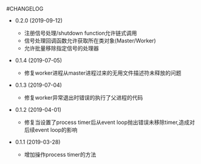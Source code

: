 #CHANGELOG

* 0.2.0 (2019-09-12)
    * 注册信号处理/shutdown function允许链式调用
    * 信号处理回调函数允许获取所在类对象(Master/Worker)
    * 允许批量移除指定信号的处理器

* 0.1.4 (2019-07-05)
    * 修复worker进程从master进程过来的无用文件描述符未释放的问题

* 0.1.3 (2019-07-04)
    * 修复worker异常退出时错误的执行了父进程的代码

* 0.1.2 (2019-04-01)
    * 修复当设置了process timer后从event loop抛出错误未移除timer,造成对后续event loop的影响

* 0.1.1 (2019-03-28)
    * 增加操作process timer的方法

